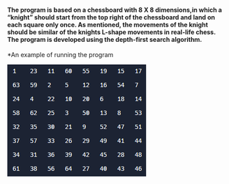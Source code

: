 #### The program is based on a chessboard with 8 X 8 dimensions,in which a “knight” should start from the top right of the chessboard and land on each square only once. As mentioned, the movements of the knight should be similar of the knights L-shape movements in real-life chess. The program is developed using the depth-first search algorithm. 

*An example of running the program

![example](./example_run.png)
